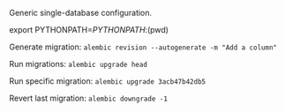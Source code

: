 Generic single-database configuration.

export PYTHONPATH=$PYTHONPATH:$(pwd)

Generate migration:
`alembic revision --autogenerate -m "Add a column"`

Run migrations:
`alembic upgrade head`

Run specific migration:
`alembic upgrade 3acb47b42db5`

Revert last migration:
`alembic downgrade -1`
